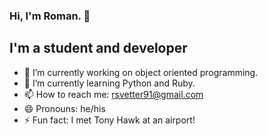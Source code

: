 ### Hi, I'm Roman. 👋

## I'm a student and developer



- 🔭 I’m currently working on object oriented programming.
- 🌱 I’m currently learning Python and Ruby.
- 📫 How to reach me: rsvetter91@gmail.com
- 😄 Pronouns: he/his
- ⚡ Fun fact: I met Tony Hawk at an airport!
